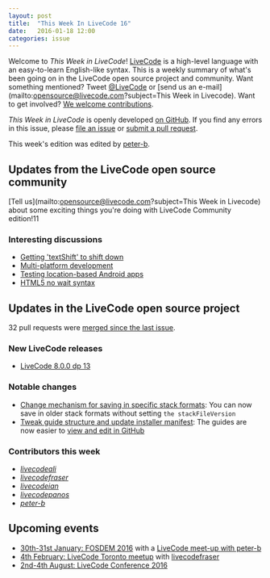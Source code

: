 ```yaml
---
layout: post
title:  "This Week In LiveCode 16"
date:   2016-01-18 12:00
categories: issue
---
```


Welcome to *This Week in LiveCode*!  [LiveCode](https://livecode.com/) is a high-level language with an easy-to-learn English-like syntax.  This is a weekly summary of what's been going on in the LiveCode open source project and community.  Want something mentioned?  Tweet [@LiveCode](https://twitter.com/LiveCode) or [send us an e-mail](mailto:opensource@livecode.com?subject=This Week in Livecode).  Want to get involved?  [We welcome contributions](https://github.com/livecode/livecode).

*This Week in LiveCode* is openly developed [on GitHub](https://github.com/livecode/this-week-in-livecode).  If you find any errors in this issue, please [file an issue](https://github.com/livecode/this-week-in-livecode/issues) or [submit a pull request](https://github.com/livecode/this-week-in-livecode/pulls).

This week's edition was edited by [peter-b](https://github.com/peter-b).

## Updates from the LiveCode open source community

[Tell us](mailto:opensource@livecode.com?subject=This Week in Livecode) about
some exciting things you're doing with LiveCode Community edition!11

### Interesting discussions

* [Getting 'textShift' to shift down](http://thread.gmane.org/gmane.comp.ide.revolution.user/221912)
* [Multi-platform development](http://thread.gmane.org/gmane.comp.ide.revolution.user/221805/focus=221867)
* [Testing location-based Android apps](http://forums.livecode.com/viewtopic.php?f=53&t=26295)
* [HTML5 no wait syntax](http://forums.livecode.com/viewtopic.php?f=120&t=25582#p136656)

## Updates in the LiveCode open source project

32 pull requests were [merged since the last issue](https://github.com/search?l=&o=asc&s=created&type=Issues&utf8=%E2%9C%93&q=org%3Alivecode+is%3Apublic+is%3Apr+is%3Amerged+merged%3A2016-01-11..2016-01-17).

### New LiveCode releases

* [LiveCode 8.0.0 dp 13](http://downloads.livecode.com/livecode/#8_0_0)

### Notable changes

* [Change mechanism for saving in specific stack formats](https://github.com/livecode/livecode/pull/3351): You can now save in older stack formats without setting `the stackFileVersion`
* [Tweak guide structure and update installer manifest](https://github.com/livecode/livecode/pull/3439): The guides are now easier to [view and edit in GitHub](https://github.com/livecode/livecode/tree/develop/docs/guides)

### Contributors this week

* *[livecodeali](https://github.com/livecodeali)*
* *[livecodefraser](https://github.com/livecodefraser)*
* *[livecodeian](https://github.com/livecodeian)*
* *[livecodepanos](https://github.com/livecodepanos)*
* *[peter-b](https://github.com/peter-b)*

## Upcoming events

* [30th-31st January: FOSDEM 2016](https://fosdem.org/2016) with a [LiveCode meet-up with peter-b](http://thread.gmane.org/gmane.comp.ide.revolution.user/221980)
* [4th February: LiveCode Toronto meetup](http://www.meetup.com/Greater-Toronto-Area-LiveCode-Users-Group/events/227589114/) with [livecodefraser](https://github.com/livecodefraser)
* [2nd-4th August: LiveCode Conference 2016](https://livecode.com/edinburgh-2016/)
